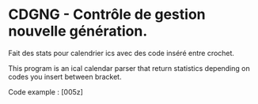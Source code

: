 CDGNG - Contrôle de gestion nouvelle génération.
=====

Fait des stats pour calendrier ics avec des code inséré entre crochet.

This program is an ical calendar parser that return statistics depending on codes you insert between bracket.

Code example : [005z]
